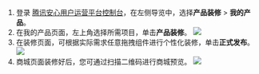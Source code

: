 1. 登录 [腾讯安心用户运营平台控制台](https://console.cloud.tencent.com/smop/data/mallUser)，在左侧导览中，选择**产品装修** > **我的产品**。
2. 在我的产品页面，左上角选择所需项目，单击**产品装修**。
![](https://qcloudimg.tencent-cloud.cn/raw/d05fafd8cc18984239e9386232ea35cc.png)
3. 在装修页面，可根据实际需求任意拖拽组件进行个性化装修，单击**正式发布**。
![](https://qcloudimg.tencent-cloud.cn/raw/d1bdc636df51522d9e90dfcd07f9d779.png)
4. 商城页面装修好后，您可通过扫描二维码进行商城预览。
![](https://qcloudimg.tencent-cloud.cn/raw/1109cab113c03f0e4c4b926c91c5e9db.png)
